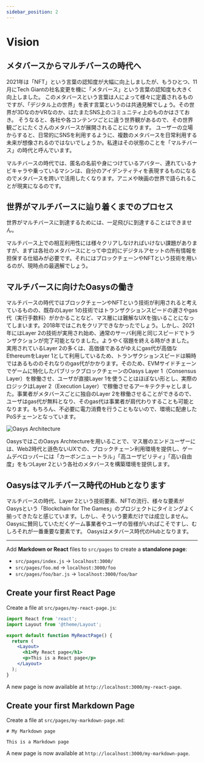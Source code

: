 ```yaml
---
sidebar_position: 2
---
```


# Vision

## メタバースからマルチバースの時代へ
2021年は「NFT」という言葉の認知度が大幅に向上しましたが、もうひとつ、11月にTech Giantの社名変更を機に「メタバース」という言葉の認知度も大きく向上しました。
このメタバースという言葉は人によって様々に定義されるものですが、「デジタル上の世界」を表す言葉というのは共通見解でしょう。その世界が3DなのかVRなのか、はたまたSNS上のコミュニティ上のものかはさておき。
そうなると、各社や各コンテンツごとに違う世界観があるので、その世界観ごとにたくさんのメタバースが展開されることになります。
ユーザーの立場からすると、日常的にSNSを利用するように、複数のメタバースを日常利用する未来が想像されるのではないでしょうか。私達はその状態のことを「マルチバース」の時代と呼んでいます。

マルチバースの時代では、匿名の名前や身につけているアバター、連れているナビキャラや乗っているマシンは、自分のアイデンティティを表現するものになるのでメタバースを跨いで活用したくなります。アニメや映画の世界で語られることが現実になるのです。
## 世界がマルチバースに辿り着くまでのプロセス
世界がマルチバースに到達するためには、一足飛びに到達することはできません。

マルチバース上での相互利用性には様々クリアしなければいけない課題がありますが、まずは各社のメタバースにとって中立的にデジタルアセットの所有情報を担保する仕組みが必要です。それにはブロックチェーンやNFTという技術を用いるのが、現時点の最適解でしょう。
## マルチバースに向けたOasysの働き
マルチバースの時代ではブロックチェーンやNFTという技術が利用されると考えているものの、既存のLayer 1の技術ではトランザクションスピードの遅さやgas代（実行手数料）がかかることなど、マス層には難解なUXを強いることになってしまいます。2018年ではこれをクリアできなかったでしょう。しかし、2021年にはLayer 2の技術が実用され始め、通常のサーバ利用と同じスピードでトランザクションが完了可能となりました。ようやく宿題を終える時がきました。
実用されているLayer 2の多くは、高価値であるがゆえにgas代が高価なEthereumをLayer 1として利用しているため、トランザクションスピードは瞬時ではあるもののそれなりのgas代がかかります。そのため、EVMサイドチェーンでゲームに特化したパブリックブロックチェーンのOasys Layer 1（Consensus Layer）を稼働させ、ユーザが直接Layer 1を使うことはほぼない形とし、実際のロジックはLayer 2（Execution Layer）で稼働させるアーキテクチャとしました。事業者がメタバースごとに独自のLayer 2を稼働させることができるので、ユーザはgas代が無料となり、そのgas代は事業者が肩代わりすることも可能となります。もちろん、不必要に電力消費を行うこともないので、環境に配慮したPoSチェーンとなっています。

![Oasys Architecture](/img/vision/vision-oasys-layer-architecture.png)

OasysではこのOasys Archtectureを用いることで、マス層のエンドユーザーには、Web2時代と遜色ないUXでの、ブロックチェーン利用環境を提供し、ゲームデベロッパーには「カーボンニュートラル」「高ユーザビリティ」「高い自由度」をもつLayer 2という各社のメタバースを構築環境を提供します。
## Oasysはマルチバース時代のHubとなります
マルチバースの時代、Layer 2という技術要素、NFTの流行、様々な要素がOasysという「Blockchain for The Games」のプロジェクトにタイミングよく揃ってきたなと感じています。しかし、そういう要素だけでは成立しません。Oasysに賛同していただくゲーム事業者やユーザの皆様がいればこそですし、むしろそれが一番重要な要素です。
Oasysはメタバース時代のHubとなります。

---

Add **Markdown or React** files to `src/pages` to create a **standalone page**:

- `src/pages/index.js` -> `localhost:3000/`
- `src/pages/foo.md` -> `localhost:3000/foo`
- `src/pages/foo/bar.js` -> `localhost:3000/foo/bar`

## Create your first React Page

Create a file at `src/pages/my-react-page.js`:

```jsx title="src/pages/my-react-page.js"
import React from 'react';
import Layout from '@theme/Layout';

export default function MyReactPage() {
  return (
    <Layout>
      <h1>My React page</h1>
      <p>This is a React page</p>
    </Layout>
  );
}
```

A new page is now available at `http://localhost:3000/my-react-page`.

## Create your first Markdown Page

Create a file at `src/pages/my-markdown-page.md`:

```mdx title="src/pages/my-markdown-page.md"
# My Markdown page

This is a Markdown page
```

A new page is now available at `http://localhost:3000/my-markdown-page`.
